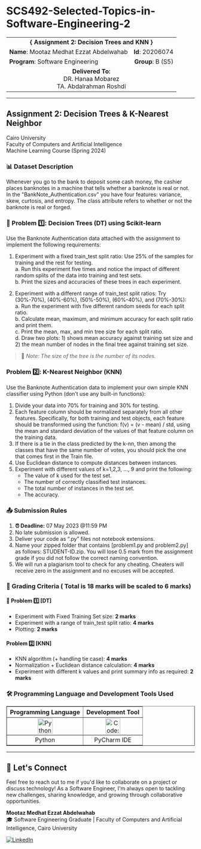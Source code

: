 # SCS492-Selected-Topics-in-Software-Engineering-2

<div align="center">
  <table width="100%">
    <tr>
      <td colspan="2" align="center"><strong>{ Assignment 2: Decision Trees and KNN }</strong></td>
    </tr>
    <tr>
      <td align="left"><strong>Name</strong>: Mootaz Medhat Ezzat Abdelwahab</td>
      <td align="right"><strong>Id</strong>: 20206074</td>
    </tr>
    <tr>
      <td align="left"><strong>Program</strong>: Software Engineering</td>
      <td align="right"><strong>Group</strong>: B (S5)</td>
    </tr>
    <tr>
      <td align="center" colspan="2"><strong>Delivered To:</strong><br>DR. Hanaa Mobarez<br>TA. Abdalrahman Roshdi</td>
    </tr>
  </table>
</div>

---

## Assignment 2: Decision Trees & K-Nearest Neighbor

Cairo University  
Faculty of Computers and Artificial Intelligence  
Machine Learning Course (Spring 2024)

### 📊 Dataset Description

Whenever you go to the bank to deposit some cash money, the cashier places banknotes in a machine that tells whether a banknote is real or not. In the "BankNote_Authentication.csv" you have four features: variance, skew, curtosis, and entropy. The class attribute refers to whether or not the banknote is real or forged.

### 🌳 Problem 1️⃣: Decision Trees (DT) using Scikit-learn

Use the Banknote Authentication data attached with the assignment to implement the following requirements:

1. Experiment with a fixed train_test split ratio: Use 25% of the samples for training and the rest for testing.  
   a. Run this experiment five times and notice the impact of different random splits of the data into training and test sets.  
   b. Print the sizes and accuracies of these trees in each experiment.

2. Experiment with a different range of train_test split ratios: Try (30%-70%), (40%-60%), (50%-50%), (60%-40%), and (70%-30%):  
   a. Run the experiment with five different random seeds for each split ratio.  
   b. Calculate mean, maximum, and minimum accuracy for each split ratio and print them.  
   c. Print the mean, max, and min tree size for each split ratio.  
   d. Draw two plots: 1) shows mean accuracy against training set size and 2) the mean number of nodes in the final tree against training set size.

> 📝 *Note: The size of the tree is the number of its nodes.*

### Problem 2️⃣: K-Nearest Neighbor (KNN)

Use the Banknote Authentication data to implement your own simple KNN classifier using Python (don’t use any built-in functions):

1. Divide your data into 70% for training and 30% for testing.
2. Each feature column should be normalized separately from all other features. Specifically, for both training and test objects, each feature should be transformed using the function: f(v) = (v - mean) / std, using the mean and standard deviation of the values of that feature column on the training data.
3. If there is a tie in the class predicted by the k-nn, then among the classes that have the same number of votes, you should pick the one that comes first in the Train file.
4. Use Euclidean distance to compute distances between instances.
5. Experiment with different values of k=1,2,3, …, 9 and print the following:  
   - The value of k used for the test set.  
   - The number of correctly classified test instances.  
   - The total number of instances in the test set.  
   - The accuracy.

### 📤 Submission Rules

1. **⏰ Deadline:** 07 May 2023 @11:59 PM
2. No late submission is allowed.
3. Deliver your code as “.py” files not notebook extensions.
4. Name your zipped folder that contains [problem1.py and problem2.py] as follows: STUDENT-ID.zip. You will lose 0.5 mark from the assignment grade if you did not follow the correct naming convention.
8. We will run a plagiarism tool to check for any cheating. Cheaters will receive zero in the assignment and no excuses will be accepted.

### 🏅 Grading Criteria ( Total is **18 marks** will be scaled to 6 marks)

#### 🌳 Problem 1️⃣ [DT]

- Experiment with Fixed Training Set size: **2 marks**
- Experiment with a range of train_test split ratio: **4 marks**
- Plotting: **2 marks**

#### Problem 2️⃣ [KNN]

- KNN algorithm (+ handling tie case): **4 marks**
- Normalization + Euclidean distance calculation: **4 marks**
- Experiment with different k values and print summary info as required: **2 marks**

### 🛠️ Programming Language and Development Tools Used

<table align="center" border="1" cellpadding="10">
  <thead>
    <tr>
      <th>Programming Language</th>
      <th>Development Tool</th>
    </tr>
  </thead>
  <tbody>
    <tr>
      <td align="center">
        <img src="https://cdn.jsdelivr.net/gh/devicons/devicon/icons/python/python-original.svg" title="Python" alt="Python" width="40" height="40"/>
      </td>
      <td align="center">
        <img src="https://github.com/user-attachments/assets/7381df13-3be4-417d-992d-cc0c039baa44" title="Code::Blocks" alt="Code::Blocks" width="40" height="40"/>
      </td>
    </tr>
    <tr>
      <td align="center">
        Python
      </td>
      <td align="center">
        PyCharm IDE
      </td>
    </tr>
  </tbody>
</table>

---

## 💬 Let's Connect
Feel free to reach out to me if you'd like to collaborate on a project or discuss technology! As a Software Engineer, I'm always open to tackling new challenges, sharing knowledge, and growing through collaborative opportunities.

**Mootaz Medhat Ezzat Abdelwahab**  
🎓 Software Engineering Graduate | Faculty of Computers and Artificial Intelligence, Cairo University  

[![LinkedIn](https://img.shields.io/badge/LinkedIn-0077B5?style=for-the-badge&logo=linkedin&logoColor=white)](https://www.linkedin.com/in/mootaz-medhat-ezzat-abdelwahab-377a60244)
